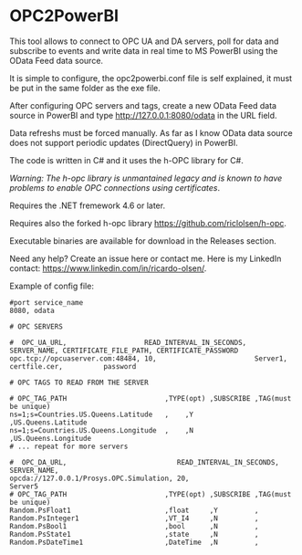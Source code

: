 # OPC2PowerBI

This tool allows to connect to OPC UA and DA servers, poll for data and subscribe to events and write data in real time to MS PowerBI using the OData Feed data source.

It is simple to configure, the opc2powerbi.conf file is self explained, it must be put in the same folder as the exe file.

After configuring OPC servers and tags, create a new OData Feed data source in PowerBI and type http://127.0.0.1:8080/odata in the URL field.

Data refreshs must be forced manually. As far as I know OData data source does not support periodic updates (DirectQuery) in PowerBI.

The code is written in C# and it uses the h-OPC library for C#.

_Warning: The h-opc library is unmantained legacy and is known to have problems to enable OPC connections using certificates_.

Requires the .NET fremework 4.6 or later.

Requires also the forked h-opc library https://github.com/riclolsen/h-opc.

Executable binaries are available for download in the Releases section.

Need any help? Create an issue here or contact me.
Here is my LinkedIn contact: https://www.linkedin.com/in/ricardo-olsen/.

Example of config file:

    #port service_name
    8080, odata
	
	# OPC SERVERS

	#  OPC_UA_URL,                   READ_INTERVAL_IN_SECONDS,  SERVER_NAME, CERTIFICATE_FILE_PATH, CERTIFICATE_PASSWORD
	opc.tcp://opcuaserver.com:48484, 10,                        Server1,     certfile.cer,          password

	# OPC TAGS TO READ FROM THE SERVER

	# OPC_TAG_PATH                        ,TYPE(opt) ,SUBSCRIBE ,TAG(must be unique)
	ns=1;s=Countries.US.Queens.Latitude   ,    ,Y         ,US.Queens.Latitude                
	ns=1;s=Countries.US.Queens.Longitude  ,    ,N         ,US.Queens.Longitude    
	# ... repeat for more servers

    #  OPC_DA_URL,                           READ_INTERVAL_IN_SECONDS,  SERVER_NAME,
	opcda://127.0.0.1/Prosys.OPC.Simulation, 20,                        Server5
	# OPC_TAG_PATH                        ,TYPE(opt) ,SUBSCRIBE ,TAG(must be unique)
	Random.PsFloat1                       ,float     ,Y         ,
	Random.PsInteger1                     ,VT_I4     ,N         ,
	Random.PsBool1                        ,bool      ,N         ,
	Random.PsState1                       ,state     ,N         ,
	Random.PsDateTime1                    ,DateTime  ,N         ,

